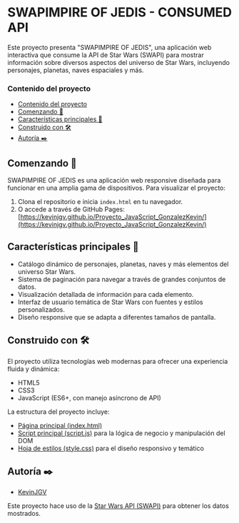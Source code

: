 # SWAPIMPIRE OF JEDIS - CONSUMED API

Este proyecto presenta "SWAPIMPIRE OF JEDIS", una aplicación web interactiva que consume la API de Star Wars (SWAPI) para mostrar información sobre diversos aspectos del universo de Star Wars, incluyendo personajes, planetas, naves espaciales y más.

### Contenido del proyecto


- [Contenido del proyecto](#contenido-del-proyecto)
- [Comenzando 🚀](#comenzando-)
- [Características principales 🌟](#características-principales-)
- [Construido con 🛠️](#construido-con-️)
- [Autoría ✒️](#autoría-️)

## Comenzando 🚀

SWAPIMPIRE OF JEDIS es una aplicación web responsive diseñada para funcionar en una amplia gama de dispositivos. Para visualizar el proyecto:

1. Clona el repositorio e inicia `index.html` en tu navegador.
2. O accede a través de GitHub Pages: [https://kevinjgv.github.io/Proyecto_JavaScript_GonzalezKevin/](https://kevinjgv.github.io/Proyecto_JavaScript_GonzalezKevin/)

## Características principales 🌟

- Catálogo dinámico de personajes, planetas, naves y más elementos del universo Star Wars.
- Sistema de paginación para navegar a través de grandes conjuntos de datos.
- Visualización detallada de información para cada elemento.
- Interfaz de usuario temática de Star Wars con fuentes y estilos personalizados.
- Diseño responsive que se adapta a diferentes tamaños de pantalla.

## Construido con 🛠️

El proyecto utiliza tecnologías web modernas para ofrecer una experiencia fluida y dinámica:

* HTML5
* CSS3
* JavaScript (ES6+, con manejo asíncrono de API)

La estructura del proyecto incluye:

* [Página principal (index.html)](index.html)
* [Script principal (script.js)](script.js) para la lógica de negocio y manipulación del DOM
* [Hoja de estilos (style.css)](style.css) para el diseño responsivo y temático

## Autoría ✒️

* [KevinJGV](https://github.com/KevinJGV)

Este proyecto hace uso de la [Star Wars API (SWAPI)](https://swapi.dev/) para obtener los datos mostrados.
